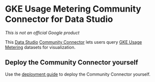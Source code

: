 # GKE Usage Metering Community Connector for Data Studio

*This is not an official Google product*

This [Data Studio](https://datastudio.google.com) [Community
Connector](https://developers.google.com/datastudio/connector) lets users query
[GKE Usage Metering](https://cloud.google.com/kubernetes-engine/docs/how-to/cluster-usage-metering)
datasets for visualization.

## Deploy the Community Connector yourself

Use the [deployment guide](../deploy.md) to deploy the Community Connector
yourself.
